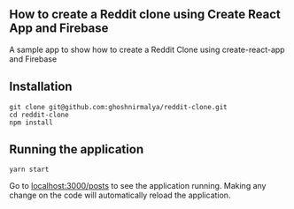 ## How to create a Reddit clone using Create React App and Firebase
A sample app to show how to create a Reddit Clone using create-react-app and Firebase

## Installation
```
git clone git@github.com:ghoshnirmalya/reddit-clone.git
cd reddit-clone
npm install
```

## Running the application
```
yarn start
```

Go to [localhost:3000/posts](http://localhost:3000/posts) to see the application running. Making any change on the code will automatically reload the application.